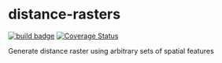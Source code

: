 # distance-rasters

[![build badge](https://github.com/jacobwhall/python-distance-rasters/actions/workflows/test-and-publish.yml/badge.svg)](https://github.com/jacobwhall/python-distance-rasters/actions/workflows/test-and-publish.yml)
[![Coverage Status](https://coveralls.io/repos/github/jacobwhall/python-distance-rasters/badge.svg?branch=master)](https://coveralls.io/github/jacobwhall/python-distance-rasters?branch=master)

Generate distance raster using arbitrary sets of spatial features

